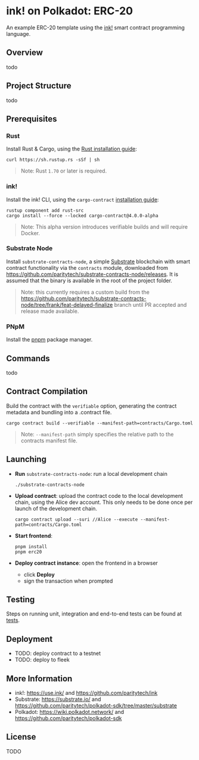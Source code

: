 # ink! on Polkadot: ERC-20
An example ERC-20 template using the [ink!](https://use.ink/) smart contract programming language.

## Overview
todo

## Project Structure
todo

## Prerequisites

### Rust

Install Rust & Cargo, using the [Rust installation guide](https://doc.rust-lang.org/cargo/getting-started/installation.html):
```shell
curl https://sh.rustup.rs -sSf | sh
```
> Note: Rust `1.70` or later is required.

### ink!

Install the ink! CLI, using the `cargo-contract` [installation guide](https://github.com/paritytech/cargo-contract#installation):
```shell
rustup component add rust-src
cargo install --force --locked cargo-contract@4.0.0-alpha
```
> Note: This alpha version introduces verifiable builds and will require Docker.

### Substrate Node

Install `substrate-contracts-node`, a simple [Substrate](https://github.com/paritytech/polkadot-sdk#polkadot-sdk) blockchain 
with smart contract functionality via the `contracts` module, downloaded from 
https://github.com/paritytech/substrate-contracts-node/releases. It is assumed that the binary is available in the 
root of the project folder.
  >  Note: this currently requires a custom build from the 
  > https://github.com/paritytech/substrate-contracts-node/tree/frank/feat-delayed-finalize branch until PR accepted and 
  > release made available.

### PNpM
Install the [pnpm](https://pnpm.io/installation#using-a-standalone-script) package manager.

## Commands
todo

## Contract Compilation
Build the contract with the `verifiable` option, generating the contract metadata and bundling into a .contract file.
```shell
cargo contract build --verifiable --manifest-path=contracts/Cargo.toml
```
> Note: `--manifest-path` simply specifies the relative path to the contracts manifest file.

## Launching

- **Run** `substrate-contracts-node`: run a local development chain
  ```shell
  ./substrate-contracts-node
  ```
- **Upload contract**: upload the contract code to the local development chain, using the Alice dev account. 
  This only needs to be done once per launch of the development chain.
  ```shell
  cargo contract upload --suri //Alice --execute --manifest-path=contracts/Cargo.toml
  ```

- **Start frontend**:
  ```shell
  pnpm install
  pnpm erc20
  ```
- **Deploy contract instance**: open the frontend in a browser
  - click **Deploy**
  - sign the transaction when prompted

## Testing
Steps on running unit, integration and end-to-end tests can be found at [tests](./tests).

## Deployment
- TODO: deploy contract to a testnet
- TODO: deploy to fleek

## More Information
- ink!: https://use.ink/ and https://github.com/paritytech/ink
- Substrate: https://substrate.io/ and https://github.com/paritytech/polkadot-sdk/tree/master/substrate
- Polkadot: https://wiki.polkadot.network/ and https://github.com/paritytech/polkadot-sdk

## License
TODO